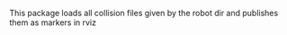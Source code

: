 This package loads all collision files given by the robot dir and publishes them
as markers in rviz
